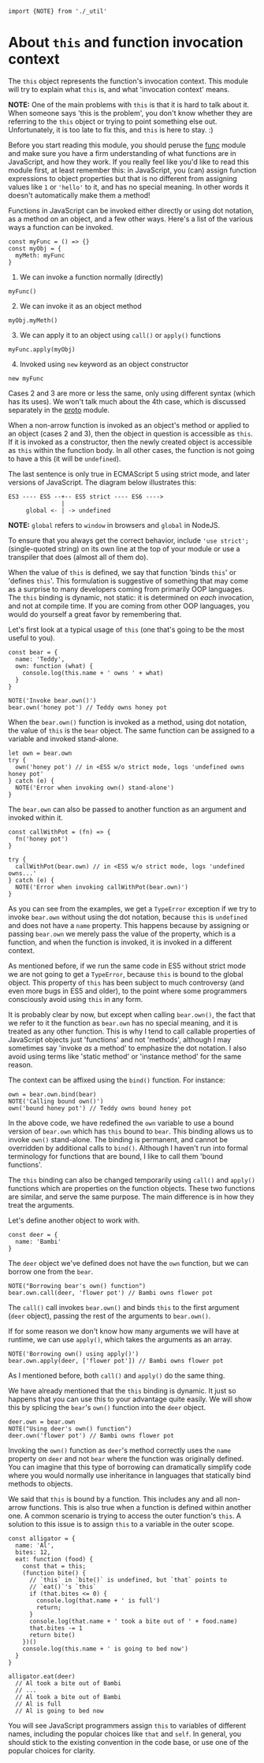 ```
import {NOTE} from './_util'
```

# About `this` and function invocation context

The `this` object represents the function's invocation context. This module
will try to explain what `this` is, and what 'invocation context' means.

**NOTE:** One of the main problems with `this` is that it is hard to talk about
it. When someone says 'this is the problem', you don't know whether they are
referring to the `this` object or trying to point something else out.
Unfortunately, it is too late to fix this, and `this` is here to stay. :)

Before you start reading this module, you should peruse the [func](./func.md)
module and make sure you have a firm understanding of what functions are in
JavaScript, and how they work. If you really feel like you'd like to read this
module first, at least remember this: in JavaScript, you (can) assign function
expressions to object properties but that is no different from assigning values
like `1` or `'hello'` to it, and has no special meaning. In other words it
doesn't automatically make them a method!

Functions in JavaScript can be invoked either directly or using dot notation,
as a method on an object, and a few other ways. Here's a list of the various
ways a function can be invoked.

```
const myFunc = () => {}
const myObj = {
  myMeth: myFunc
}
```

1. We can invoke a function normally (directly)

```
myFunc()
```

2. We can invoke it as an object method

```
myObj.myMeth()
```

3. We can apply it to an object using `call()` or `apply()` functions

```
myFunc.apply(myObj)
```

4. Invoked using `new` keyword as an object constructor

```
new myFunc
```

Cases 2 and 3 are more or less the same, only using different syntax (which has
its uses). We won't talk much about the 4th case, which is discussed separately
in the [proto](./proto.md) module.

When a non-arrow function is invoked as an object's method or applied to an
object (cases 2 and  3), then the object in question is accessible as `this`.
If it is invoked as a constructor, then the newly created object is accessible
as `this` within the function body. In all other cases, the function is not
going to have a this (it will be `undefined`).

The last sentence is only true in ECMAScript 5 using strict mode, and later
versions of JavaScript. The diagram below illustrates this:

    ES3 ---- ES5 --+-- ES5 strict ---- ES6 ---->
                   |
         global <- | -> undefined


**NOTE:** `global` refers to `window` in browsers and `global` in NodeJS.

To ensure that you always get the correct behavior, include `'use strict';`
(single-quoted string) on its own line at the top of your module or use a
transpiler that does (almost all of them do).

When the value of `this` is defined, we say that function 'binds `this`' or
'defines `this`'. This formulation is suggestive of something that may come as
a surprise to many developers coming from primarily OOP languages. The `this`
binding is dynamic, not static: it is determined on *each* invocation, and not
at compile time. If you are coming from other OOP languages, you would do
yourself a great favor by remembering that.

Let's first look at a typical usage of `this` (one that's going to be the most
useful to you).

```
const bear = {
  name: 'Teddy',
  own: function (what) {
    console.log(this.name + ' owns ' + what)
  }
}

NOTE('Invoke bear.own()')
bear.own('honey pot') // Teddy owns honey pot
```

When the `bear.own()` function is invoked as a method, using dot notation, the
value of `this` is the `bear` object. The same function can be assigned to a
variable and invoked stand-alone.

```
let own = bear.own
try {
  own('honey pot') // in <ES5 w/o strict mode, logs 'undefined owns honey pot'
} catch (e) {
  NOTE('Error when invoking own() stand-alone')
}
```

The `bear.own` can also be passed to another function as an argument and
invoked within it.

```
const callWithPot = (fn) => {
  fn('honey pot')
}

try {
  callWithPot(bear.own) // in <ES5 w/o strict mode, logs 'undefined owns...'
} catch (e) {
  NOTE('Error when invoking callWithPot(bear.own)')
}
```

As you can see from the examples, we get a `TypeError` exception if we try to
invoke `bear.own` without using the dot notation, because `this` is `undefined`
and does not have a `name` property. This happens because by assigning or
passing `bear.own` we merely pass the value of the property, which is a
function, and when the function is invoked, it is invoked in a different
context.

As mentioned before, if we run the same code in ES5 without strict mode we are
not going to get a `TypeError`, because `this` is bound to the global object.
This property of `this` has been subject to much controversy (and even more
bugs in ES5 and older), to the point where some programmers consciously avoid
using `this` in any form.

It is probably clear by now, but except when calling `bear.own()`, the fact
that we refer to it the function as `bear.own` has no special meaning, and it
is treated as any other function. This is why I tend to call callable
properties of JavaScript objects just 'functions' and not 'methods', although I
may sometimes say 'invoke *as* a method' to emphasize the dot notation. I also
avoid using terms like 'static method' or 'instance method' for the same
reason.

The context can be affixed using the `bind()` function. For instance:

```
own = bear.own.bind(bear)
NOTE('Calling bound own()')
own('bound honey pot') // Teddy owns bound honey pot
```

In the above code, we have redefined the `own` variable to use a bound version
of `bear.own` which has `this` bound to `bear`. This binding allows us to
invoke `own()` stand-alone. The binding is permanent, and cannot be overridden
by additional calls to `bind()`. Although I haven't run into formal terminology
for functions that are bound, I like to call them 'bound functions'.

The `this` binding can also be changed temporarily using `call()` and `apply()`
functions which are properties on the function objects. These two functions are
similar, and serve the same purpose. The main difference is in how they treat
the arguments.

Let's define another object to work with.

```
const deer = {
  name: 'Bambi'
}
```

The `deer` object we've defined does not have the `own` function, but we can
borrow one from the `bear`.

```
NOTE("Borrowing bear's own() function")
bear.own.call(deer, 'flower pot') // Bambi owns flower pot
```

The `call()` call invokes `bear.own()` and binds `this` to the first argument
(`deer` object), passing the rest of the arguments to `bear.own()`.

If for some reason we don't know how many arguments we will have at runtime, we
can use `apply()`, which takes the arguments as an array.

```
NOTE('Borrowing own() using apply()')
bear.own.apply(deer, ['flower pot']) // Bambi owns flower pot
```

As I mentioned before, both `call()` and `apply()` do the same thing.

We have already mentioned that the `this` binding is dynamic. It just so
happens that you can use this to your advantage quite easily. We will show this
by splicing the `bear`'s `own()` function into the `deer` object.

```
deer.own = bear.own
NOTE("Using deer's own() function")
deer.own('flower pot') // Bambi owns flower pot
```

Invoking the `own()` function as `deer`'s method correctly uses the `name`
property on `deer` and not `bear` where the function was originally defined.
You can imagine that this type of borrowing can dramatically simplify code
where you would normally use inheritance in languages that statically bind
methods to objects.

We said that `this` is bound by a function. This includes any and all non-arrow
functions. This is also true when a function is defined within another one. A
common scenario is trying to access the outer function's `this`. A solution to
this issue is to assign `this` to a variable in the outer scope.

```
const alligator = {
  name: 'Al',
  bites: 12,
  eat: function (food) {
    const that = this;
    (function bite() {
      // `this` in `bite()` is undefined, but `that` points to
      // `eat()`'s `this`
      if (that.bites <= 0) {
        console.log(that.name + ' is full')
        return;
      }
      console.log(that.name + ' took a bite out of ' + food.name)
      that.bites -= 1
      return bite()
    })()
    console.log(this.name + ' is going to bed now')
  }
}

alligator.eat(deer)
  // Al took a bite out of Bambi
  // ...
  // Al took a bite out of Bambi
  // Al is full
  // Al is going to bed now
```

You will see JavaScript programmers assign `this` to variables of different
names, including the popular choices like `that` and `self`. In general, you
should stick to the existing convention in the code base, or use one of the
popular choices for clarity.
